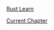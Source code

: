 [Rust Learn](https://kaisery.github.io/trpl-zh-cn/title-page.html)

[Current Chapter](https://kaisery.github.io/trpl-zh-cn/ch04-00-understanding-ownership.html)
